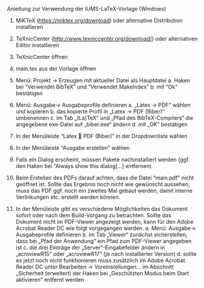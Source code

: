Anleitung zur Verwendung der IUMS-LaTeX-Vorlage
(Windows)

1.	MiKTeX (https://miktex.org/download) oder alternative Distribution installieren
2.	TeXnicCenter (http://www.texniccenter.org/download/) oder alternativen Editor installieren
3.	TeXnicCenter öffnen
4.	main.tex aus der Vorlage öffnen
5.	Menü: Projekt -> Erzeugen mit aktueller Datei als Hauptdatei
  a.	Haken bei “Verwendet BibTeX” und “Verwendet MakeIndex”
  b.	mit “Ok” bestätigen
6.	Menü: Ausgabe-> Ausgabeprofile definieren
  a.	„Latex -> PDF“ wählen und kopieren
  b.	das kopierte Profil in „Latex -> PDF (Biber)“ umbenennen
  c.	im Tab „(La)TeX“ und „Pfad des BibTeX-Compilers“ die angegebene exe-Datei auf „biber.exe“ ändern
  d.	mit „OK“ bestätigen
 
7.	In der Menüleiste “Latex  PDF (Biber)” in der Dropdownliste wählen
8.	In der Menüleiste “Ausgabe erstellen”   wählen
9.	Falls ein Dialog erscheint, müssen Pakete nachinstalliert werden (ggf. den Haken bei “Always show this dialog[…] entfernen)
10.	Beim Erstellen des PDFs darauf achten, dass die Datei “main.pdf” nicht geöffnet ist. Sollte das Ergebnis noch nicht wie gewünscht aussehen, muss das PDF ggf. noch ein zweites Mal gebaut werden, damit interne Verlinkungen etc. erstellt werden können.
11.	In der Menüleiste gibt es verschiedene Möglichkeiten das Dokument sofort oder nach dem Build-Vorgang zu betrachten.   Sollte das Dokument nicht im PDF-Viewer angezeigt werden, kann für den Adobe Acrobat Reader DC wie folgt vorgegangen werden.
  a.	Menü: Ausgabe-> Ausgabeprofile definieren
  b.	im Tab „Viewer“ zunächst sicherstellen, dass bei „Pfad der Anwendung“ ein Pfad zum PDF-Viewer angegeben ist
  c.	die drei Einträge der „Server“-Eingabefelder ändern in „acroviewR15“ oder „acroviewR17“ (je nach installierter Version)
  d.	sollte es jetzt noch nicht funktionieren muss zusätzlich im Adobe Acrobat Reader DC unter Bearbeiten -> Voreinstellungen… im Abschnitt „Sicherheit (erweitert) der Haken bei „Geschützten Modus beim Start aktivieren“ entfernt werden
 
